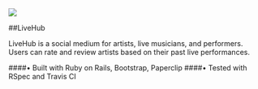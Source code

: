 <img src="https://travis-ci.org/ospreys-2014/Kendrick.svg?branch=master">

##LiveHub

LiveHub is a social medium for artists, live musicians, and performers. Users can rate and review artists based on their past live performances.

####• Built with Ruby on Rails, Bootstrap, Paperclip
####• Tested with RSpec and Travis CI
